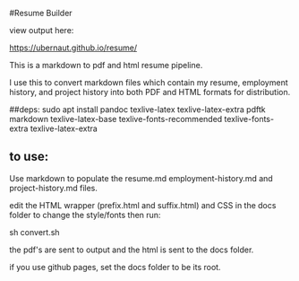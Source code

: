 #Resume Builder 

view output here:

https://ubernaut.github.io/resume/ 

This is a markdown to pdf and html resume pipeline. 

I use this to convert markdown files which contain my resume, employment history, and project history into both PDF and HTML formats for distribution. 

##deps:
sudo apt install pandoc texlive-latex texlive-latex-extra pdftk markdown texlive-latex-base texlive-fonts-recommended texlive-fonts-extra texlive-latex-extra

## to use:

Use markdown to populate the resume.md employment-history.md and project-history.md files. 

edit the HTML wrapper (prefix.html and suffix.html) and CSS in the docs folder to change the style/fonts
then run:

sh convert.sh

the pdf's are sent to output and the html is sent to the docs folder.

 if you use github pages, set the docs folder to be its root. 